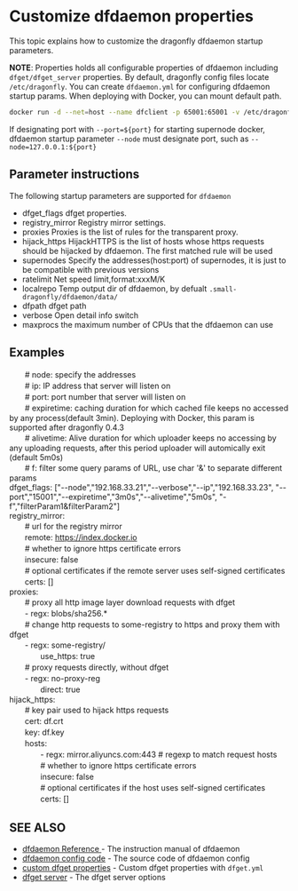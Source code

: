 # Customize dfdaemon properties

This topic explains how to customize the dragonfly dfdaemon startup parameters. 

**NOTE**: Properties holds all configurable properties of dfdaemon including `dfget/dfget_server` properties. By default, dragonfly config files locate `/etc/dragonfly`. You can create `dfdaemon.yml` for configuring dfdaemon startup params. When deploying with Docker, you can mount default path. 

```sh
docker run -d --net=host --name dfclient -p 65001:65001 -v /etc/dragonfly:/etc/dragonfly -v /root/.small-dragonfly:/root/.small-dragonfly dragonflyoss/dfclient:0.4.3 --registry ${http://RegistryUrl:port} --node=127.0.0.1
```
If designating port with `--port=${port}` for starting supernode docker, dfdaemon startup parameter `--node` must designate port, such as `--node=127.0.0.1:${port}`   

## Parameter instructions

The following startup parameters are supported for `dfdaemon`

- dfget_flags	 		dfget properties.
- registry_mirror		Registry mirror settings.
- proxies				Proxies is the list of rules for the transparent proxy.
- hijack_https			HijackHTTPS is the list of hosts whose https requests should be hijacked
by dfdaemon. The first matched rule will be used
- supernodes			Specify the addresses(host:port) of supernodes, it is just to be compatible with previous versions
- ratelimit				Net speed limit,format:xxxM/K
- localrepo				Temp output dir of dfdaemon, by defualt `.small-dragonfly/dfdaemon/data/`
- dfpath				dfget path
- verbose				Open detail info switch
- maxprocs				the maximum number of CPUs that the dfdaemon can use

## Examples
　　# node: specify the addresses  
　　# ip: IP address that server will listen on  
　　# port: port number that server will listen on  
　　# expiretime: caching duration for which cached file keeps no accessed by any process(default 3min). Deploying with Docker, this param is supported after dragonfly 0.4.3  
　　# alivetime: Alive duration for which uploader keeps no accessing by any uploading requests, after this period uploader will automically exit (default 5m0s)    
　　# f: filter some query params of URL, use char '&' to separate different params  
dfget_flags: ["--node","192.168.33.21","--verbose","--ip","192.168.33.23",
                   "--port","15001","--expiretime","3m0s","--alivetime","5m0s",
                   "-f","filterParam1&filterParam2"]  
registry_mirror:  
　　# url for the registry mirror  
　　remote: https://index.docker.io  
　　# whether to ignore https certificate errors  
　　insecure: false  
　　# optional certificates if the remote server uses self-signed certificates  
　　certs: []  
proxies:  
　　# proxy all http image layer download requests with dfget  
　　- regx: blobs/sha256.*  
　　# change http requests to some-registry to https and proxy them with dfget  
　　- regx: some-registry/  
　　　　use_https: true  
　　# proxy requests directly, without dfget  
　　- regx: no-proxy-reg  
　　　　direct: true  
hijack_https:  
　　# key pair used to hijack https requests  
　　cert: df.crt  
　　key: df.key  
　　hosts:  
　　　　- regx: mirror.aliyuncs.com:443  # regexp to match request hosts  
　　　　# whether to ignore https certificate errors  
　　　　insecure: false  
　　　　# optional certificates if the host uses self-signed certificates  
　　　　certs: []  

## SEE ALSO

* [dfdaemon Reference ](https://github.com/dragonflyoss/Dragonfly/blob/master/docs/cli_reference/dfdaemon.md)	 - The instruction manual of dfdaemon
* [dfdaemon config code](https://github.com/dragonflyoss/Dragonfly/blob/master/dfdaemon/config/config.go)	 - The source code of dfdaemon config
* [custom dfget properties](init_dfget.md)	 - Custom dfget properties with `dfget.yml`
* [dfget server](https://github.com/dragonflyoss/Dragonfly/blob/master/docs/cli_reference/dfget_server.md)	 - The dfget server options